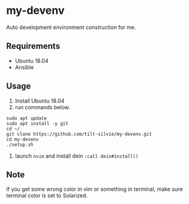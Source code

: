 # my-devenv
Auto development environment construction for me.

## Requirements
- Ubuntu 18.04
- Ansible

## Usage
1. Install Ubuntu 18.04
1. run commands below.
```
sudo apt update
sudo apt install -y git
cd ~/
git clone https://github.com/tilt-silvie/my-devenv.git
cd my-devenv
./setup.sh
```

1. launch `nvim` and install dein `:call dein#install()`

## Note
If you get some wrong color in vim or something in terminal, make sure terminal color is set to Solarized.
